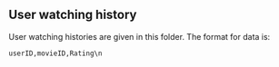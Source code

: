 ## User watching history

User watching histories are given in this folder. The format for data is:

```
userID,movieID,Rating\n
```
